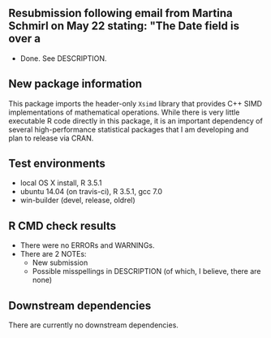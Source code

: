 ## Resubmission following email from Martina Schmirl on May 22 stating: "The Date field is over a
* Done. See DESCRIPTION.

## New package information
This package imports the header-only `Xsimd` library that provides C++ SIMD
implementations of mathematical operations.  While there is very little executable
R code directly in this package, it is an important dependency of several high-performance
statistical packages that I am developing and plan to release via CRAN.

## Test environments
* local OS X install, R 3.5.1
* ubuntu 14.04 (on travis-ci), R 3.5.1, gcc 7.0
* win-builder (devel, release, oldrel)

## R CMD check results
* There were no ERRORs and WARNINGs.
* There are 2 NOTEs:
  - New submission
  - Possible misspellings in DESCRIPTION (of which, I believe, there are none)

## Downstream dependencies
There are currently no downstream dependencies.
